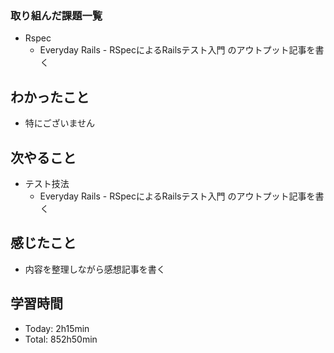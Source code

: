 ### 取り組んだ課題一覧
- Rspec
  - Everyday Rails - RSpecによるRailsテスト入門 のアウトプット記事を書く
## わかったこと
- 特にございません
## 次やること
- テスト技法
  - Everyday Rails - RSpecによるRailsテスト入門 のアウトプット記事を書く
## 感じたこと
- 内容を整理しながら感想記事を書く
## 学習時間
- Today: 2h15min
- Total: 852h50min
